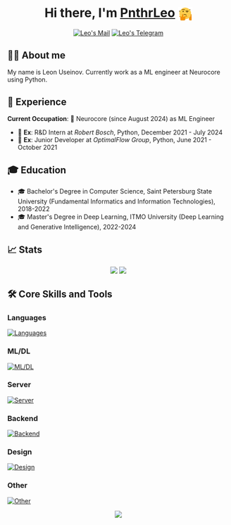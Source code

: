 <h1 align="center">Hi there, I'm <a href="https://pnthrleo.me/" target="_blank">PnthrLeo</a> 
<img src="https://github.com/PnthrLeo/PnthrLeo/blob/main/resources/gifs/thinking_god.webp" height="32" style="vertical-align:middle"></h1>

<p align="center">
  <a href="mailto:leon-1402@mail.ru" target="_blank" rel="nofollow"><img alt="Leo's Mail" width="40px" src="https://img.icons8.com/nolan/256/1A6DFF/C822FF/new-post.png" /></a>
  <a href="https://t.me/PnthrLeo" target="_blank" rel="nofollow"><img alt="Leo's Telegram" width="40px" src="https://img.icons8.com/nolan/256/telegram-app.png" /></a>
</p>

## 🧑‍💻 About me

My name is Leon Useinov. Currently work as a ML engineer at Neurocore using Python.

## 💼 Experience

**Current Occupation**: 💼 Neurocore (since August 2024) as ML Engineer

- 💼 **Ex**: R&D Intern at _Robert Bosch_, Python, December 2021 - July 2024
- 💼 **Ex**: Junior Developer at _OptimalFlow Group_, Python, June 2021 - October 2021

## 🎓 Education

- 🎓 Bachelor's Degree in Computer Science, Saint Petersburg State University (Fundamental Informatics and Information Technologies), 2018-2022
- 🎓 Master's Degree in Deep Learning, ITMO University (Deep Learning and Generative Intelligence), 2022-2024

## 📈 Stats
<p  align="center">
  <img src="https://github-readme-stats.vercel.app/api?username=PnthrLeo&bg_color=30,711c91,091833&title_color=dcdcdc&text_color=dcdcdc&border_color=dcdcdc">
  <img src="https://github-readme-stats.vercel.app/api/top-langs/?username=PnthrLeo&bg_color=30,711c91,091833&title_color=dcdcdc&text_color=dcdcdc&border_color=dcdcdc"/>
</p>

## 🛠️ Core Skills and Tools

### Languages
[![Languages](https://skillicons.dev/icons?i=cpp,py,r,html,css,latex)](https://skillicons.dev)

### ML/DL
[![ML/DL](https://skillicons.dev/icons?i=pytorch,tensorflow)](https://skillicons.dev)

### Server
[![Server](https://skillicons.dev/icons?i=linux,bash,git,docker,nginx)](https://skillicons.dev)
</div>

### Backend
[![Backend](https://skillicons.dev/icons?i=mysql,postgres,flask)](https://skillicons.dev)
</div>

### Design
[![Design](https://skillicons.dev/icons?i=blender,aserpite)](https://skillicons.dev)

### Other
[![Other](https://skillicons.dev/icons?i=godot,arduino,vscode)](https://skillicons.dev)

<p  align="center">
  <img src="https://komarev.com/ghpvc/?username=PnthrLeo&color=711c91"/>
</p>

